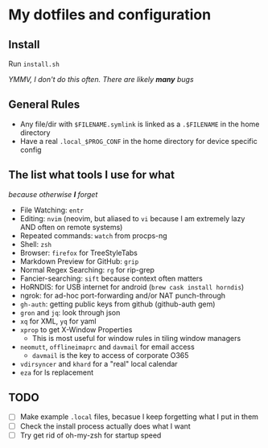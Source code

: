 # My dotfiles and configuration

## Install
Run `install.sh`

_YMMV, I don't do this often.  There are likely **many** bugs_

## General Rules

* Any file/dir with `$FILENAME.symlink` is linked as a `.$FILENAME` in the home directory
* Have a real `.local_$PROG_CONF` in the home directory for device specific config

## The list what tools I use for what

_because otherwise **I** forget_

* File Watching: `entr`
* Editing: `nvim` (neovim, but aliased to `vi` because I am extremely lazy AND often on remote systems)
* Repeated commands: `watch` from procps-ng
* Shell: `zsh`
* Browser: `firefox` for TreeStyleTabs
* Markdown Preview for GitHub: `grip`
* Normal Regex Searching: `rg` for rip-grep
* Fancier-searching: `sift` because context often matters
* HoRNDIS: for USB internet for android (`brew cask install horndis`)
* ngrok: for ad-hoc port-forwarding and/or NAT punch-through
* `gh-auth`: getting public keys from github (github-auth gem)
* `gron` and `jq`: look through json
* `xq` for XML, `yq` for yaml
* `xprop` to get X-Window Properties
    * This is most useful for window rules in tiling window managers
* `neomutt`, `offlineimaprc` and `davmail` for email access
    * `davmail` is the key to access of corporate O365
* `vdirsyncer` and `khard` for a "real" local calendar
* `eza` for ls replacement


## TODO
* [ ] Make example `.local` files, becasue I keep forgetting what I put in them
* [ ] Check the install process actually does what I want
* [ ] Try get rid of oh-my-zsh for startup speed
